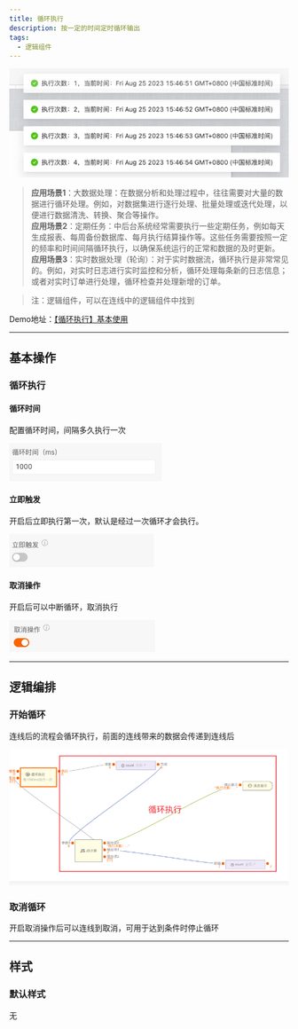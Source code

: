 ```yaml
---
title: 循环执行
description: 按一定的时间定时循环输出
tags:
  - 逻辑组件
---
```


![Alt text](img/image.png)

> **应用场景1**：大数据处理：在数据分析和处理过程中，往往需要对大量的数据进行循环处理。例如，对数据集进行逐行处理、批量处理或迭代处理，以便进行数据清洗、转换、聚合等操作。\
**应用场景2**：定期任务：中后台系统经常需要执行一些定期任务，例如每天生成报表、每周备份数据库、每月执行结算操作等。这些任务需要按照一定的频率和时间间隔循环执行，以确保系统运行的正常和数据的及时更新。\
**应用场景3**：实时数据处理（轮询）：对于实时数据流，循环执行是非常常见的。例如，对实时日志进行实时监控和分析，循环处理每条新的日志信息；或者对实时订单进行处理，循环检查并处理新增的订单。

> 注：逻辑组件，可以在连线中的逻辑组件中找到

Demo地址：[【循环执行】基本使用](https://my.mybricks.world/mybricks-app-pcspa/index.html?id=471499702341701)

----

## 基本操作
### 循环执行
#### 循环时间
配置循环时间，间隔多久执行一次

![Alt text](img/image-1.png)

#### 立即触发
开启后立即执行第一次，默认是经过一次循环才会执行。

![Alt text](img/image-2.png)

#### 取消操作
开启后可以中断循环，取消执行

![Alt text](img/image-3.png)

----

## 逻辑编排
### 开始循环
连线后的流程会循环执行，前面的连线带来的数据会传递到连线后

![Alt text](img/image-4.png)

### 取消循环

开启取消操作后可以连线到取消，可用于达到条件时停止循环

----

## 样式
### 默认样式
无